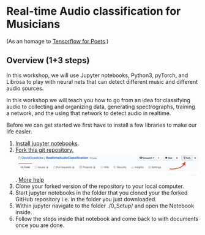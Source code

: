 # Real-time Audio classification for Musicians
(As an homage to [Tensorflow for Poets](https://codelabs.developers.google.com/codelabs/tensorflow-for-poets/#0).)

## Overview (1+3 steps)

In this workshop, we will use Jupyter notebooks, Python3, pyTorch, and Librosa to play with neural nets that can detect different music and different audio sources. 

In this workshop we will teach you how to go from an idea for classifying audio to collecting and organizing data, generating spectrographs, training a network, and the using that network to detect audio in realtime. 



Before we can get started we first have to install a few libraries to make our life easier.

1. [Install jupyter notebooks](https://jupyter.readthedocs.io/en/latest/install.html).
3. [Fork this git repository.](https://github.com/FAR-Lab/Developing-and-Designing-Interactive-Devices/wiki/Forking-a-GitHub-project) ![Fork](images/HowToFork.png). [More help](https://help.github.com/en/articles/fork-a-repo)
4. Clone your forked version of the repository to your local computer.
5. Start jupyter notebooks in the folder that you cloned your the forked GitHub repository i.e. in the folder you just downloaded.
6. Within jupyter navigate to the folder ./0_Setup/ and open the Notebook inside. 
7. Follow the steps inside that notebook and come back to with documents once you are done.

```	